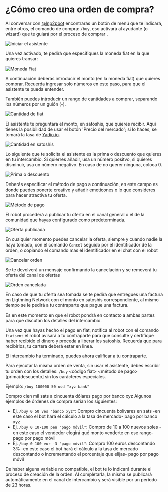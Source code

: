 # ¿Cómo creo una orden de compra?

Al conversar con [@lnp2pbot](https://t.me/lnp2pbot) encontrarás un botón de menú que te indicará, entre otros, el comando de compra:
`/buy`, eso activará al ayudante (o wizard) que te guiará por el proceso de comprar .

![Iniciar el asistente](./assets/images/buy-start.jpg)

Una vez activado, te pedirá que especifiques la moneda fiat en la que quieres transar:

![Moneda Fiat](./assets/images/buy-fiat.jpg)

A continuación deberás introducir el monto (en la moneda fiat) que quieres comprar. Recuerda ingresar solo números en este paso, para que el asistente te pueda entender.

También puedes introducir un rango de cantidades a comprar, separando los números por un guión (-).

![Cantidad de fiat](./assets/images/buy-monto.jpg)

El asistente te preguntará el monto, en satoshis, que quieres recibir. Aquí tienes la posibilidad de usar el botón 'Precio del mercado'; si lo haces, se tomará la tasa de [Yadio.io](https://yadio.io/).

![Cantidad en satoshis](./assets/images/buy-price.jpg)

Lo siguiente que te solicita el asistente es la prima o descuento que quieres en tu intercambio. Si quierres añadir, usa un número positvo, si quieres disminuir, usa un número negativo. En caso de no querer ninguna, coloca 0.

![Prima o descuento](./assets/images/buy-prima.jpg)

Deberás especificar el método de pago a continuación, en este campo es donde puedes ponerte creativo y añadir emoticones o lo que consideres para hacer atractiva tu oferta.

![Método de pago](./assets/images/buy-payment-metod.jpg)

El robot procederá a publicar tu oferta en el canal general o el de la comunidad que hayas configurado como predeterminada.

![Oferta publicada](./assets/images/buy-public.jpg)

En cualquier momento puedes cancelar la oferta, siempre y cuando nadie la haya tomado, con el comando `Cancel` seguido por el identificador de la orden, o copiando el comando mas el identificador en el chat con el robot

![Cancelar orden](./assets/images/buy-cancel-order.jpg)

Se te devolverá un mensaje confirmando la cancelación y se removerá tu oferta del canal de ofertas

![Orden cancelada](./assets/images/buy-cancel.jpg)

En caso de que tu oferta sea tomada se te pedirá que entregues una factura en Ligthning Network con el monto en satoshis correspondiente, al mismo tiempo se le pedirá a tu contraparte que pague una factura. 

Es en este momento en que el robot pondrá en contacto a ambas partes para que discutan los detalles del intercambio. 

Una vez que hayas hecho el pago en fiat, notifica al robot con el comando `fiatsent` el robot avisará a tu contraparte para que consulte y certifique haber recibido el dinero y proceda a liberar los satoshis. Recuerda que para recibirlos, tu cartera deberá estar en linea.

El intercambio ha terminado, puedes ahora calificar a tu contraparte.


Para ejecutar la misma orden de venta, sin usar el asistente, debes escribir tu orden con los detalles: `/buy`<monto en sats> <monto en fiat> <código fiat> <método de pago> [prima/descuento] sin los carácteres especiales.

Ejemplo: `/buy 100000 50 usd "xyz bank"`

Compro cien mil sats a cincuenta dólares pago por banco xyz
Algunos ejemplos de órdenes de compra serían los siguientes:

- Ej. `/buy 0 50 ves "banco xyz"`: Compro cincuenta bolívares en sats -en este caso el bot hará el cálculo a la tasa de mercado- pago por banco xyz
- Ej. `/buy 0 10-100 pen "pago móvil"`: Compro de 10 a 100 nuevos soles -en este caso el vendedor elegirá qué monto venderte en ese rango- pago por pago móvil
- Ej. `/buy 0 100 eur -3 "pago móvil"`: Compro 100 euros descontando 3% -en este caso el bot hará el cálculo a la tasa de mercado descontando o incrementando el porcentaje que elijas- pago por pago móvil

De haber alguna variable no compatible, el bot te lo indicará durante el proceso de creación de la orden. Al completarla, la misma se publicará automáticamente en el canal de intercambio y será visible por un período de 23 horas.
